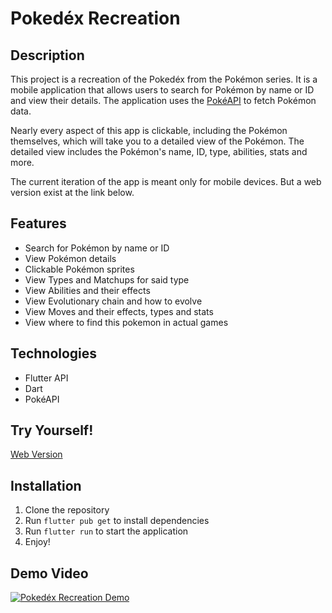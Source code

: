 # Pokedéx Recreation

## Description
This project is a recreation of the Pokedéx from the Pokémon series. It is a mobile application that allows users to search for Pokémon by name or ID and view their details. The application uses the [PokéAPI](https://pokeapi.co/) to fetch Pokémon data.

Nearly every aspect of this app is clickable, including the Pokémon themselves, which will take you to a detailed view of the Pokémon. The detailed view includes the Pokémon's name, ID, type, abilities, stats and more. 

The current iteration of the app is meant only for mobile devices. But a web version exist at the link below.

## Features
- Search for Pokémon by name or ID
- View Pokémon details
- Clickable Pokémon sprites
- View Types and Matchups for said type
- View Abilities and their effects
- View Evolutionary chain and how to evolve
- View Moves and their effects, types and stats
- View where to find this pokemon in actual games

## Technologies
- Flutter API
- Dart
- PokéAPI

## Try Yourself!
[Web Version](https://mykalbayouk.github.io/pokedex_webApp/)

## Installation
1. Clone the repository
2. Run `flutter pub get` to install dependencies
3. Run `flutter run` to start the application
4. Enjoy!

## Demo Video
[![Pokedéx Recreation Demo](https://i9.ytimg.com/vi/Spbr_rA7hbw/mq1.jpg?sqp=CLi3tLIG-oaymwEmCMACELQB8quKqQMa8AEB-AHyAYAC4AOKAgwIABABGH8gEygTMA8=&rs=AOn4CLDb2e-fRsf1ylcwi5V5QMhk9vOoaA)](https://youtu.be/Spbr_rA7hbw)





